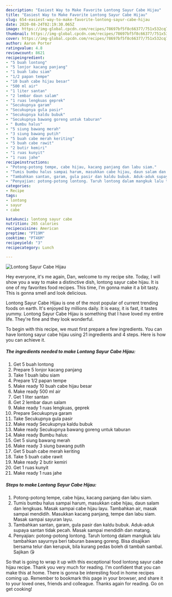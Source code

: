 ```yaml
---
description: "Easiest Way to Make Favorite Lontong Sayur Cabe Hijau"
title: "Easiest Way to Make Favorite Lontong Sayur Cabe Hijau"
slug: 654-easiest-way-to-make-favorite-lontong-sayur-cabe-hijau
date: 2020-08-24T02:19:30.065Z
image: https://img-global.cpcdn.com/recipes/78697bf5f8c66377/751x532cq70/lontong-sayur-cabe-hijau-foto-resep-utama.jpg
thumbnail: https://img-global.cpcdn.com/recipes/78697bf5f8c66377/751x532cq70/lontong-sayur-cabe-hijau-foto-resep-utama.jpg
cover: https://img-global.cpcdn.com/recipes/78697bf5f8c66377/751x532cq70/lontong-sayur-cabe-hijau-foto-resep-utama.jpg
author: Aaron Porter
ratingvalue: 4.8
reviewcount: 8621
recipeingredient:
- "5 buah lontong"
- "5 lonjor kacang panjang"
- "1 buah labu siam"
- "1/2 papan tempe"
- "10 buah cabe hijau besar"
- "500 ml air"
- "1 liter santan"
- "2 lembar daun salam"
- "1 ruas lengkuas geprek"
- "Secukupnya garam"
- "Secukupnya gula pasir"
- "Secukupnya kaldu bubuk"
- "Secukupnya bawang goreng untuk taburan"
- " Bumbu halus"
- "5 siung bawang merah"
- "3 siung bawang putih"
- "5 buah cabe merah keriting"
- "5 buah cabe rawit"
- "2 butir kemiri"
- "1 ruas kunyit"
- "1 ruas jahe"
recipeinstructions:
- "Potong-potong tempe, cabe hijau, kacang panjang dan labu siam."
- "Tumis bumbu halus sampai harum, masukkan cabe hijau, daun salam dan lengkuas. Masak sampai cabe hijau layu. Tambahkan air, masak sampai mendidih. Masukkan kacang panjang, tempe dan labu siam. Masak sampai sayuran layu."
- "Tambahkan santan, garam, gula pasir dan kaldu bubuk. Aduk-aduk supaya santan tidak pecah. Masak sampai mendidih dan matang."
- "Penyajian: potong-potong lontong. Taruh lontong dalam mangkuk lalu tambahkan sayurnya beri taburan bawang goreng. Bisa disajikan bersama telur dan kerupuk, bila kurang pedas boleh di tambah sambal. Sajikan 😘"
categories:
- Recipe
tags:
- lontong
- sayur
- cabe

katakunci: lontong sayur cabe 
nutrition: 265 calories
recipecuisine: American
preptime: "PT19M"
cooktime: "PT46M"
recipeyield: "3"
recipecategory: Lunch

---
```



![Lontong Sayur Cabe Hijau](https://img-global.cpcdn.com/recipes/78697bf5f8c66377/751x532cq70/lontong-sayur-cabe-hijau-foto-resep-utama.jpg)

Hey everyone, it's me again, Dan, welcome to my recipe site. Today, I will show you a way to make a distinctive dish, lontong sayur cabe hijau. It is one of my favorites food recipes. This time, I'm gonna make it a bit tasty. This is gonna smell and look delicious.

Lontong Sayur Cabe Hijau is one of the most popular of current trending foods on earth. It's enjoyed by millions daily. It is easy, it is fast, it tastes yummy. Lontong Sayur Cabe Hijau is something that I have loved my entire life. They're fine and they look wonderful.




To begin with this recipe, we must first prepare a few ingredients. You can have lontong sayur cabe hijau using 21 ingredients and 4 steps. Here is how you can achieve it.

<!--inarticleads1-->

##### The ingredients needed to make Lontong Sayur Cabe Hijau:

1. Get 5 buah lontong
1. Prepare 5 lonjor kacang panjang
1. Take 1 buah labu siam
1. Prepare 1/2 papan tempe
1. Make ready 10 buah cabe hijau besar
1. Make ready 500 ml air
1. Get 1 liter santan
1. Get 2 lembar daun salam
1. Make ready 1 ruas lengkuas, geprek
1. Prepare Secukupnya garam
1. Take Secukupnya gula pasir
1. Make ready Secukupnya kaldu bubuk
1. Make ready Secukupnya bawang goreng untuk taburan
1. Make ready  Bumbu halus:
1. Get 5 siung bawang merah
1. Make ready 3 siung bawang putih
1. Get 5 buah cabe merah keriting
1. Take 5 buah cabe rawit
1. Make ready 2 butir kemiri
1. Get 1 ruas kunyit
1. Make ready 1 ruas jahe




<!--inarticleads2-->

##### Steps to make Lontong Sayur Cabe Hijau:

1. Potong-potong tempe, cabe hijau, kacang panjang dan labu siam.
1. Tumis bumbu halus sampai harum, masukkan cabe hijau, daun salam dan lengkuas. Masak sampai cabe hijau layu. Tambahkan air, masak sampai mendidih. Masukkan kacang panjang, tempe dan labu siam. Masak sampai sayuran layu.
1. Tambahkan santan, garam, gula pasir dan kaldu bubuk. Aduk-aduk supaya santan tidak pecah. Masak sampai mendidih dan matang.
1. Penyajian: potong-potong lontong. Taruh lontong dalam mangkuk lalu tambahkan sayurnya beri taburan bawang goreng. Bisa disajikan bersama telur dan kerupuk, bila kurang pedas boleh di tambah sambal. Sajikan 😘




So that is going to wrap it up with this exceptional food lontong sayur cabe hijau recipe. Thank you very much for reading. I'm confident that you can make this at home. There is gonna be interesting food in home recipes coming up. Remember to bookmark this page in your browser, and share it to your loved ones, friends and colleague. Thanks again for reading. Go on get cooking!
